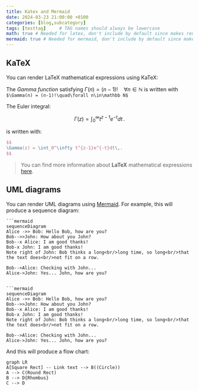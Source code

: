 ```yaml
---
title: Katex and Mermaid
date: 2024-03-23 21:00:00 +0100
categories: [blog,subcategory]
tags: [testtag]     # TAG names should always be lowercase
math: true # Needed for latex, don't include by default since makes rendering a bit slower
mermaid: true # Needed for mermaid, don't include by default since make rendering a bit slower
---
```

## KaTeX
You can render LaTeX mathematical expressions using KaTeX:

The *Gamma function* satisfying $\Gamma(n) = (n-1)!\quad\forall n\in\mathbb N$ is written with   `$\Gamma(n) = (n-1)!\quad\forall n\in\mathbb N$`

The Euler integral:

$$
\Gamma(z) = \int_0^\infty t^{z-1}e^{-t}dt\,.
$$

is written with:

```latex
$$
\Gamma(z) = \int_0^\infty t^{z-1}e^{-t}dt\,.
$$
```


> You can find more information about **LaTeX** mathematical expressions [here](https://meta.math.stackexchange.com/questions/5020/mathjax-basic-tutorial-and-quick-reference).

## UML diagrams

You can render UML diagrams using [Mermaid](https://mermaidjs.github.io/). For example, this will produce a sequence diagram:

```
```mermaid
sequenceDiagram
Alice ->> Bob: Hello Bob, how are you?
Bob-->>John: How about you John?
Bob--x Alice: I am good thanks!
Bob-x John: I am good thanks!
Note right of John: Bob thinks a long<br/>long time, so long<br/>that the text does<br/>not fit on a row.
                                                                                                                                                                                                                   
Bob-->Alice: Checking with John...                                                                                                                                                                                 
Alice->John: Yes... John, how are you?
```
```

```mermaid
sequenceDiagram
Alice ->> Bob: Hello Bob, how are you?
Bob-->>John: How about you John?
Bob--x Alice: I am good thanks!
Bob-x John: I am good thanks!
Note right of John: Bob thinks a long<br/>long time, so long<br/>that the text does<br/>not fit on a row.
                                                                                                                                                                                                                   
Bob-->Alice: Checking with John...                                                                                                                                                                                 
Alice->John: Yes... John, how are you?                                                                                                                                                                             
```                                                                                                                                                                                                                
                                                                                                                                                                                                                   
And this will produce a flow chart:                                                                                                                                                                                
                                                                                                                                                                                                                   
```mermaid                                                                                                                                                                                                         
graph LR                                                                                                                                                                                                           
A[Square Rect] -- Link text --> B((Circle))                                                                                                                                                                        
A --> C(Round Rect)                                                                                                                                                                                                
B --> D{Rhombus}                                                                                                                                                                                                   
C --> D                                                                                                                                                                                                            
```
